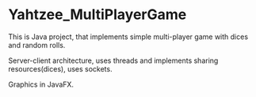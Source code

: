 # Yahtzee_MultiPlayerGame

This is Java project, that implements simple multi-player game with dices and random rolls.

Server-client architecture, uses threads and implements sharing resources(dices), uses sockets. 

Graphics in JavaFX. 


